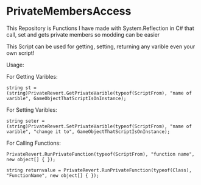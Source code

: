 # PrivateMembersAccess
This Repository is Functions I have made with System.Reflection in C# that call, set and gets private members so modding can be easier

This Script can be used for getting, setting, returning any varible even your own script!

Usage:


  For Getting Varibles:
    
    string st = (string)PrivateRevert.GetPrivateVarible(typeof(ScriptFrom), "name of varible", GameObjectThatScriptIsOnInstance);
    
  For Setting Varibles:
    
    string seter = (string)PrivateRevert.SetPrivateVarible(typeof(ScriptFrom), "name of varible", "change it to", GameObjectThatScriptIsOnInstance);
  
  For Calling Functions:
  
    PrivateRevert.RunPrivateFunction(typeof(ScriptFrom), "function name", new object[] { });

    string returnvalue = PrivateRevert.RunPrivateFunction(typeof(Class), "FunctionName", new object[] { });
    
